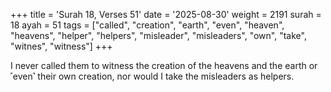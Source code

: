 +++
title = 'Surah 18, Verses 51'
date = '2025-08-30'
weight = 2191
surah = 18
ayah = 51
tags = ["called", "creation", "earth", "even", "heaven", "heavens", "helper", "helpers", "misleader", "misleaders", "own", "take", "witnes", "witness"]
+++

I never called them to witness the creation of the heavens and the earth or ˹even˺ their own creation, nor would I take the misleaders as helpers.
